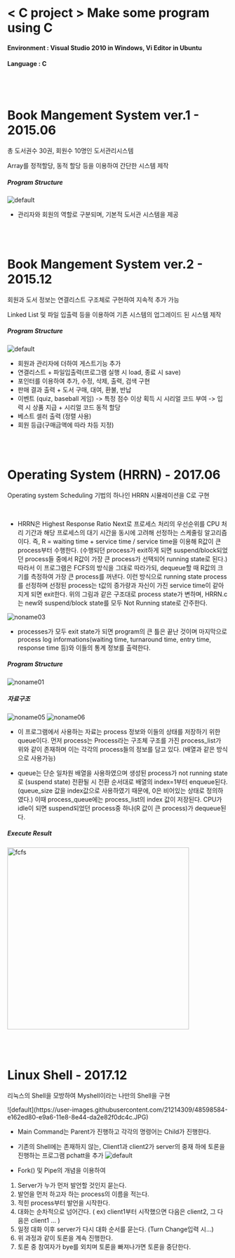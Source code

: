 # < C project > Make some program using C

#### Environment : Visual Studio 2010 in Windows, Vi Editor in Ubuntu
#### Language : C

<br><br>

# Book Mangement System ver.1 - 2015.06
<p> 총 도서권수 30권, 회원수 10명인 도서관리시스템</p>
<p> Array를 정적할당, 동적 할당 등을 이용하여 간단한 시스템 제작 <p> 

##### Program Structure
![default](https://user-images.githubusercontent.com/21214309/48597802-05243480-e9a3-11e8-8c3e-fd9b433161d3.JPG)

- 관리자와 회원의 역할로 구분되며, 기본적 도서관 시스템을 제공

<br><br>

# Book Mangement System ver.2 - 2015.12
<p> 회원과 도서 정보는 연결리스트 구조체로 구현하여 지속적 추가 가능</p>
<p> Linked List 및 파일 입출력 등을 이용하여 기존 시스템의 업그레이드 된 시스템 제작 <p> 

##### Program Structure
![default](https://user-images.githubusercontent.com/21214309/48597955-d78bbb00-e9a3-11e8-9da8-6157a8dcb9c9.JPG)


- 회원과 관리자에 더하여 게스트기능 추가
- 연결리스트 + 파일입출력(프로그램 실행 시 load, 종료 시 save)
- 포인터를 이용하여 추가, 수정, 삭제, 출력, 검색 구현
- 판매 결과 출력 + 도서 구매, 대여, 환불, 반납
- 이벤트 (quiz, baseball 게임) -> 특정 점수 이상 획득 시 시리얼 코드 부여 -> 입력 시 상품 지급 + 시리얼 코드 동적 할당
- 베스트 셀러 출력 (정렬 사용)
- 회원 등급(구매금액에 따라 차등 지정)

<br><br>

# Operating System (HRRN) - 2017.06
<p> Operating system Scheduling 기법의 하나인 HRRN 시뮬레이션을 C로 구현 </p><br>

- HRRN은 Highest Response Ratio Next로 프로세스 처리의 우선순위를 CPU 처리 기간과 해당 프로세스의 대기 시간을 동시에 고려해 선정하는 스케줄링 알고리즘이다. 즉, R = waiting time + service time / service time을 이용해 R값이 큰 process부터 수행한다. (수행되던 process가 exit하게 되면 suspend/block되었던 process들 중에서 R값이 가장 큰 process가 선택되어 running state로 된다.) 
  따라서 이 프로그램은 FCFS의 방식을 그대로 따라가되, dequeue할 때 R값의 크기를 측정하여 가장 큰 process를 꺼낸다. 이런 방식으로 running state process를 선정하며 선정된 process는 t값의 증가량과 자신이 가진 service time이 같아지게 되면 exit한다. 위의 그림과 같은 구조대로 process state가 변하며, HRRN.c는 new와 suspend/block state를 모두 Not Running state로 간주한다. <br> 

![noname03](https://user-images.githubusercontent.com/21214309/48598353-c93e9e80-e9a5-11e8-866f-202f173b7d0b.png)

- processes가 모두 exit state가 되면 program의 큰 틀은 끝난 것이며 마지막으로 process log informations(waiting time, turnaround time, entry time, response time 등)와 이들의 통계 정보를 출력한다. 


##### Program Structure
![noname01](https://user-images.githubusercontent.com/21214309/48598208-14a47d00-e9a5-11e8-8622-ca0dc6a7bb8c.png)

##### 자료구조
![noname05](https://user-images.githubusercontent.com/21214309/48598371-dfe4f580-e9a5-11e8-80f1-8df12b210c66.png)
![noname06](https://user-images.githubusercontent.com/21214309/48598372-e07d8c00-e9a5-11e8-9bcb-cbb81ce8fef0.png)

- 이 프로그램에서 사용하는 자료는 process 정보와 이들의 상태를 저장하기 위한 queue이다. 먼저 process는 Process라는 구조체 구조를 가진 process_list가 위와 같이 존재하며 이는 각각의 process들의 정보를 담고 있다. (배열과 같은 방식으로 사용가능)

- queue는 단순 일차원 배열을 사용하였으며 생성된 process가 not running state로 (suspend state) 전환될 시 전환 순서대로 배열의 index=1부터 enqueue된다. (queue_size 값을 index값으로 사용하였기 때문에, 0은 비어있는 상태로 정의하였다.) 이때 process_queue에는 process_list의 index 값이 저장된다. CPU가 idle이 되면 suspend되었던 process중 하나(R 값이 큰 process)가 dequeue된다.

##### Execute Result
<img width="414" alt="fcfs" src="https://user-images.githubusercontent.com/21214309/48598515-93e68080-e9a6-11e8-8958-b97c2e7891d1.PNG">

<br><br>

# Linux Shell - 2017.12
<p> 리눅스의 Shell을 모방하여 Myshell이라는 나만의 Shell을 구현 </p>
![default](https://user-images.githubusercontent.com/21214309/48598584-e162ed80-e9a6-11e8-8e44-da2e82f0dc4c.JPG)

- Main Command는 Parent가 진행하고 각각의 명령어는 Child가 진행한다. <br>

- 기존의 Shell에는 존재하지 않는, Client1과 client2가 server의 중재 하에 토론을 진행하는 프로그램 pchatt을 추가
![default](https://user-images.githubusercontent.com/21214309/48598693-77971380-e9a7-11e8-8269-b314780902b9.JPG)

- Fork() 및 Pipe의 개념을 이용하여 
1) Server가 누가 먼저 발언할 것인지 묻는다.
2) 발언을 먼저 하고자 하는 process의 이름을 적는다.
3) 적힌 process부터 발언을 시작한다.
4) 대화는 순차적으로 넘어간다. ( ex) client1부터 시작했으면 다음은 client2, 그 다음은 client1 … )
5) 일정 대화 이후 server가 다시 대화 순서를 묻는다. (Turn Change입력 시…)
6) 위 과정과 같이 토론을 계속 진행한다.
7) 토론 중 참여자가 bye를 외치며 토론을 빠져나가면 토론을 중단한다. 

